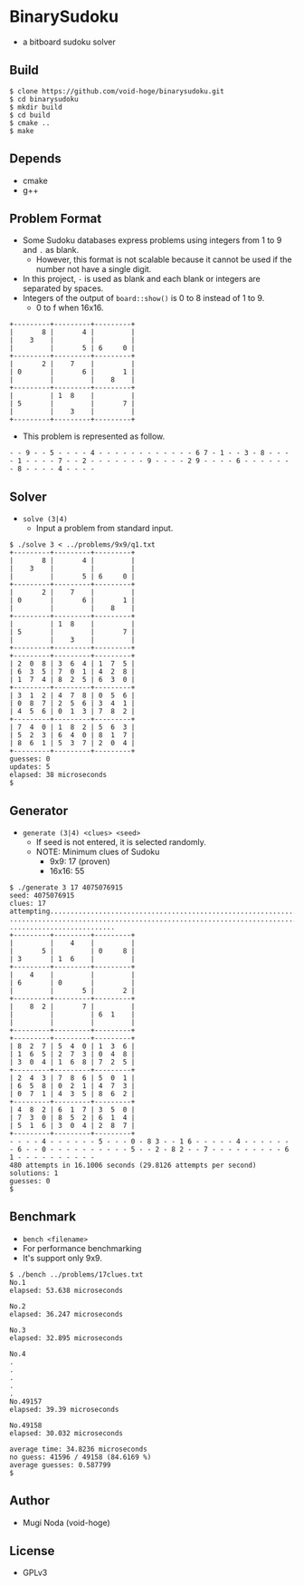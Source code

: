 # BinarySudoku
- a bitboard sudoku solver

## Build
```
$ clone https://github.com/void-hoge/binarysudoku.git
$ cd binarysudoku
$ mkdir build
$ cd build
$ cmake ..
$ make
```

## Depends
- cmake
- g++

## Problem Format
- Some Sudoku databases express problems using integers from 1 to 9 and `.` as blank.
  - However, this format is not scalable because it cannot be used if the number not have a single digit.
- In this project, `-` is used as blank and each blank or integers are separated by spaces.
- Integers of the output of `board::show()` is 0 to 8 instead of 1 to 9.
  - 0 to f when 16x16.
```
+---------+---------+---------+
|       8 |       4 |         |
|    3    |         |         |
|         |       5 | 6     0 |
+---------+---------+---------+
|       2 |    7    |         |
| 0       |       6 |       1 |
|         |         |    8    |
+---------+---------+---------+
|         | 1  8    |         |
| 5       |         |       7 |
|         |    3    |         |
+---------+---------+---------+
```
- This problem is represented as follow.
```
- - 9 - - 5 - - - - 4 - - - - - - - - - - - - 6 7 - 1 - - 3 - 8 - - - - 1 - - - - 7 - - 2 - - - - - - - 9 - - - - 2 9 - - - - 6 - - - - - - - 8 - - - - 4 - - - -
```

## Solver
- `solve (3|4)`
  - Input a problem from standard input.

```
$ ./solve 3 < ../problems/9x9/q1.txt
+---------+---------+---------+
|       8 |       4 |         |
|    3    |         |         |
|         |       5 | 6     0 |
+---------+---------+---------+
|       2 |    7    |         |
| 0       |       6 |       1 |
|         |         |    8    |
+---------+---------+---------+
|         | 1  8    |         |
| 5       |         |       7 |
|         |    3    |         |
+---------+---------+---------+
+---------+---------+---------+
| 2  0  8 | 3  6  4 | 1  7  5 |
| 6  3  5 | 7  0  1 | 4  2  8 |
| 1  7  4 | 8  2  5 | 6  3  0 |
+---------+---------+---------+
| 3  1  2 | 4  7  8 | 0  5  6 |
| 0  8  7 | 2  5  6 | 3  4  1 |
| 4  5  6 | 0  1  3 | 7  8  2 |
+---------+---------+---------+
| 7  4  0 | 1  8  2 | 5  6  3 |
| 5  2  3 | 6  4  0 | 8  1  7 |
| 8  6  1 | 5  3  7 | 2  0  4 |
+---------+---------+---------+
guesses: 0
updates: 5
elapsed: 38 microseconds
$
```

## Generator
- `generate (3|4) <clues> <seed>`
  - If seed is not entered, it is selected randomly.
  - NOTE: Minimum clues of Sudoku
	- 9x9: 17 (proven)
	- 16x16: 55
	
```
$ ./generate 3 17 4075076915
seed: 4075076915
clues: 17
attempting..............................................................................................................................................................................................................................
........................................................................................................................................................................................................................................
..........................
+---------+---------+---------+
|         |    4    |         |
|       5 |         | 0     8 |
| 3       | 1  6    |         |
+---------+---------+---------+
|    4    |         |         |
| 6       | 0       |         |
|         |       5 |       2 |
+---------+---------+---------+
|    8  2 |       7 |         |
|         |         | 6  1    |
|         |         |         |
+---------+---------+---------+
+---------+---------+---------+
| 8  2  7 | 5  4  0 | 1  3  6 |
| 1  6  5 | 2  7  3 | 0  4  8 |
| 3  0  4 | 1  6  8 | 7  2  5 |
+---------+---------+---------+
| 2  4  3 | 7  8  6 | 5  0  1 |
| 6  5  8 | 0  2  1 | 4  7  3 |
| 0  7  1 | 4  3  5 | 8  6  2 |
+---------+---------+---------+
| 4  8  2 | 6  1  7 | 3  5  0 |
| 7  3  0 | 8  5  2 | 6  1  4 |
| 5  1  6 | 3  0  4 | 2  8  7 |
+---------+---------+---------+
- - - - 4 - - - - - - 5 - - - 0 - 8 3 - - 1 6 - - - - - 4 - - - - - - - 6 - - 0 - - - - - - - - - - 5 - - 2 - 8 2 - - 7 - - - - - - - - - 6 1 - - - - - - - - - - 
480 attempts in 16.1006 seconds (29.8126 attempts per second)
solutions: 1
guesses: 0
$
```

## Benchmark
- `bench <filename>`
- For performance benchmarking
- It's support only 9x9.

```
$ ./bench ../problems/17clues.txt
No.1
elapsed: 53.638 microseconds

No.2
elapsed: 36.247 microseconds

No.3
elapsed: 32.895 microseconds

No.4
.
.
.
.
.
No.49157
elapsed: 39.39 microseconds

No.49158
elapsed: 30.032 microseconds

average time: 34.8236 microseconds
no guess: 41596 / 49158 (84.6169 %)
average guesses: 0.587799
$
```

## Author
- Mugi Noda (void-hoge)

## License
- GPLv3
